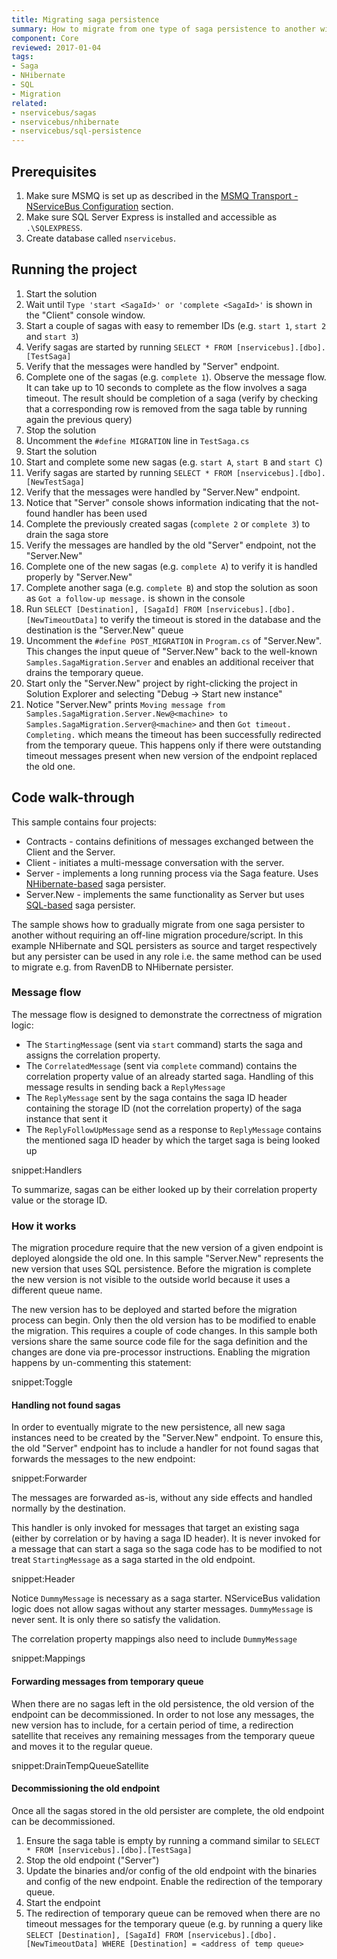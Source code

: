 ```yaml
---
title: Migrating saga persistence
summary: How to migrate from one type of saga persistence to another without an off-line migration procedure
component: Core
reviewed: 2017-01-04
tags:
- Saga
- NHibernate
- SQL
- Migration
related:
- nservicebus/sagas
- nservicebus/nhibernate
- nservicebus/sql-persistence
---
```


## Prerequisites

 1. Make sure MSMQ is set up as described in the [MSMQ Transport - NServiceBus Configuration](/nservicebus/msmq/#nservicebus-configuration) section.
 1. Make sure SQL Server Express is installed and accessible as `.\SQLEXPRESS`.
 1. Create database called `nservicebus`.

 
## Running the project

 1. Start the solution
 1. Wait until `Type 'start <SagaId>' or 'complete <SagaId>'` is shown in the "Client" console window.
 1. Start a couple of sagas with easy to remember IDs (e.g. `start 1`, `start 2` and `start 3`)
 1. Verify sagas are started by running `SELECT * FROM [nservicebus].[dbo].[TestSaga]`
 1. Verify that the messages were handled by "Server" endpoint.
 1. Complete one of the sagas (e.g. `complete 1`). Observe the message flow. It can take up to 10 seconds to complete as the flow involves a saga timeout. The result should be completion of a saga (verify by checking that a corresponding row is removed from the saga table by running again the previous query)
 1. Stop the solution
 1. Uncomment the `#define MIGRATION` line in `TestSaga.cs`
 1. Start the solution
 1. Start and complete some new sagas (e.g. `start A`, `start B` and `start C`)
 1. Verify sagas are started by running `SELECT * FROM [nservicebus].[dbo].[NewTestSaga]`
 1. Verify that the messages were handled by "Server.New" endpoint.
 1. Notice that "Server" console shows information indicating that the not-found handler has been used
 1. Complete the previously created sagas (`complete 2` or `complete 3`) to drain the saga store
 1. Verify the messages are handled by the old "Server" endpoint, not the "Server.New"
 1. Complete one of the new sagas (e.g. `complete A`) to verify it is handled properly by "Server.New"
 1. Complete another saga (e.g. `complete B`) and stop the solution as soon as `Got a follow-up message.` is shown in the console
 1. Run `SELECT [Destination], [SagaId] FROM [nservicebus].[dbo].[NewTimeoutData]` to verify the timeout is stored in the database and the destination is the "Server.New" queue
 1. Uncomment the `#define POST_MIGRATION` in `Program.cs` of "Server.New". This changes the input queue of "Server.New" back to the well-known `Samples.SagaMigration.Server` and enables an additional receiver that drains the temporary queue. 
 1. Start only the "Server.New" project by right-clicking the project in Solution Explorer and selecting "Debug -> Start new instance"
 1. Notice "Server.New" prints `Moving message from Samples.SagaMigration.Server.New@<machine> to Samples.SagaMigration.Server@<machine>` and then `Got timeout. Completing.` which means the timeout has been successfully redirected from the temporary queue. This happens only if there were outstanding timeout messages present when new version of the endpoint replaced the old one.


## Code walk-through

This sample contains four projects:

 * Contracts - contains definitions of messages exchanged between the Client and the Server.
 * Client - initiates a multi-message conversation with the server.
 * Server - implements a long running process via the Saga feature. Uses [NHibernate-based](/nservicebus/nhibernate) saga persister.
 * Server.New - implements the same functionality as Server but uses [SQL-based](/nservicebus/sql-persistence) saga persister.

The sample shows how to gradually migrate from one saga persister to another without requiring an off-line migration procedure/script. In this example NHibernate and SQL persisters as source and target respectively but any persister can be used in any role i.e. the same method can be used to migrate e.g. from RavenDB to NHibernate persister.


### Message flow

The message flow is designed to demonstrate the correctness of migration logic:
 * The `StartingMessage` (sent via `start` command) starts the saga and assigns the correlation property.
 * The `CorrelatedMessage` (sent via `complete` command) contains the correlation property value of an already started saga. Handling of this message results in sending back a `ReplyMessage`
 * The `ReplyMessage` sent by the saga contains the saga ID header containing the storage ID (not the correlation property) of the saga instance that sent it
 * The `ReplyFollowUpMessage` send as a response to `ReplyMessage` contains the mentioned saga ID header by which the target saga is being looked up

snippet:Handlers

To summarize, sagas can be either looked up by their correlation property value or the storage ID.


### How it works

The migration procedure require that the new version of a given endpoint is deployed alongside the old one. In this sample "Server.New" represents the new version that uses SQL persistence. Before the migration is complete the new version is not visible to the outside world because it uses a different queue name.

The new version has to be deployed and started before the migration process can begin. Only then the old version has to be modified to enable the migration. This requires a couple of code changes. In this sample both versions share the same source code file for the saga definition and the changes are done via pre-processor instructions. Enabling the migration happens by un-commenting this statement:

snippet:Toggle


#### Handling not found sagas

In order to eventually migrate to the new persistence, all new saga instances need to be created by the "Server.New" endpoint. To ensure this, the old "Server" endpoint has to include a handler for not found sagas that forwards the messages to the new endpoint:

snippet:Forwarder

The messages are forwarded as-is, without any side effects and handled normally by the destination.

This handler is only invoked for messages that target an existing saga (either by correlation or by having a saga ID header). It is never invoked for a message that can start a saga so the saga code has to be modified to not treat `StartingMessage` as a saga started in the old endpoint.

snippet:Header

Notice `DummyMessage` is necessary as a saga starter. NServiceBus validation logic does not allow sagas without any starter messages. `DummyMessage` is never sent. It is only there so satisfy the validation.

The correlation property mappings also need to include `DummyMessage`

snippet:Mappings


#### Forwarding messages from temporary queue

When there are no sagas left in the old persistence, the old version of the endpoint can be decommissioned. In order to not lose any messages, the new version has to include, for a certain period of time, a redirection satellite that receives any remaining messages from the temporary queue and moves it to the regular queue.

snippet:DrainTempQueueSatellite


#### Decommissioning the old endpoint

Once all the sagas stored in the old persister are complete, the old endpoint can be decommissioned.

 1. Ensure the saga table is empty by running a command similar to `SELECT * FROM [nservicebus].[dbo].[TestSaga]`
 1. Stop the old endpoint ("Server")
 1. Update the binaries and/or config of the old endpoint with the binaries and config of the new endpoint. Enable the redirection of the temporary queue.
 1. Start the endpoint
 1. The redirection of temporary queue can be removed when there are no timeout messages for the temporary queue (e.g. by running a query like `SELECT [Destination], [SagaId] FROM [nservicebus].[dbo].[NewTimeoutData] WHERE [Destination] = <address of temp queue>`